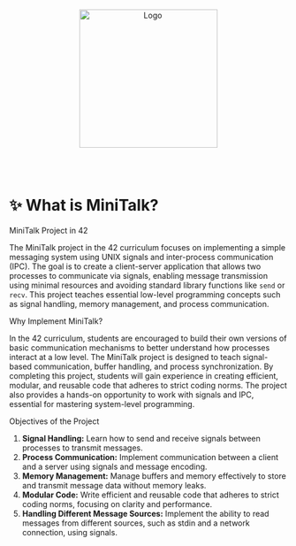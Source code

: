 <br />
<p align="center">
  <a href="https://raw.githubusercontent.com/othneildrew/Best-README-Template/master/images/logo.png">
    <img src="https://upload.wikimedia.org/wikipedia/commons/thumb/8/8d/42_Logo.svg/1200px-42_Logo.svg.png" alt="Logo" width="250" height="250">
  </a>

  <p align="center">
    <br />
    <br />
  </p>
</p>

# :sparkles: What is MiniTalk?

MiniTalk Project in 42

The MiniTalk project in the 42 curriculum focuses on implementing a simple messaging system using UNIX signals and inter-process communication (IPC). The goal is to create a client-server application that allows two processes to communicate via signals, enabling message transmission using minimal resources and avoiding standard library functions like `send` or `recv`. This project teaches essential low-level programming concepts such as signal handling, memory management, and process communication.

Why Implement MiniTalk?

In the 42 curriculum, students are encouraged to build their own versions of basic communication mechanisms to better understand how processes interact at a low level. The MiniTalk project is designed to teach signal-based communication, buffer handling, and process synchronization. By completing this project, students will gain experience in creating efficient, modular, and reusable code that adheres to strict coding norms. The project also provides a hands-on opportunity to work with signals and IPC, essential for mastering system-level programming.

Objectives of the Project

1. **Signal Handling:** Learn how to send and receive signals between processes to transmit messages.
2. **Process Communication:** Implement communication between a client and a server using signals and message encoding.
3. **Memory Management:** Manage buffers and memory effectively to store and transmit message data without memory leaks.
4. **Modular Code:** Write efficient and reusable code that adheres to strict coding norms, focusing on clarity and performance.
5. **Handling Different Message Sources:** Implement the ability to read messages from different sources, such as stdin and a network connection, using signals.
